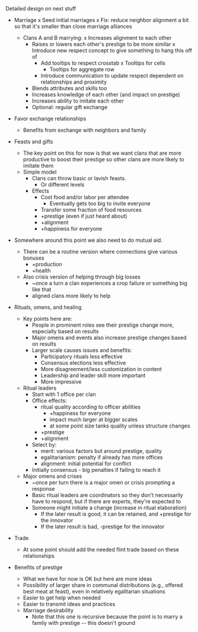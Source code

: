 Detailed design on next stuff

*   Marriage
    x   Seed initial marriages
    x   Fix: reduce neighbor alignment a bit so that it's smaller than
        close marriage alliances
    *   Clans A and B marrying:
        x   Increases alignment to each other
        *   Raises or lowers each other's prestige to be more similar
            x   Introduce new respect concept to give something to hang
                this off of
            *   Add tooltips to respect crosstab
                x   Tooltips for cells
                *   Tooltips for aggregate row
            *   Introduce communication to update respect dependent on
                relationships and proximity
        *   Blends attributes and skills too
        *   Increases knowledge of each other (and impact on prestige)
        *   Increases ability to imitate each other
        *   Optional: regular gift exchange

*   Favor exchange relationships
    *   Benefits from exchange with neighbors and family

*   Feasts and gifts
    *   The key point on this for now is that we want clans that are
        more productive to boost their prestige so other clans are
        more likely to imitate them
    *   Simple model
        *   Clans can throw basic or lavish feasts.
            *   Or different levels
        *   Effects
            *   Cost food and/or labor per attendee
                *   Eventually gets too big to invite everyone
            *   Transfer some fraction of food resources
            *   +prestige (even if just heard about)
            *   +alignment
            *   +happiness for everyone

*   Somewhere around this point we also need to do mutual aid.
    *   There can be a routine version where connections give various
        bonuses
        *   +production
        *   +health
    *   Also crisis version of helping through big losses
        *   ~once a turn a clan experiences a crop failure or something
            big like that
        *   aligned clans more likely to help

*   Rituals, omens, and healing
    *   Key points here are:
        *   People in prominent roles see their prestige change more, especially
            based on results
        *   Major omens and events also increase prestige changes based on 
            results
        *   Larger scale causes issues and benefits:
            *   Participatory rituals less effective
            *   Consensus elections less effective
            *   More disagreement/less customization in content
            *   Leadership and leader skill more important
            *   More impressive
    *   Ritual leaders
        *   Start with 1 office per clan
        *   Office effects:
            *   ritual quality according to officer abilities
                *   +happiness for everyone
                *   impact much larger at bigger scales
                *   at some point size tanks quality unless structure changes
            *   +prestige
            *   +alignment
        *   Select by:
            *   merit: various factors but around prestige, quality
            *   egalitarianism: penalty if already has more offices
            *   alignment: initial potential for conflict
        *   Initially consensus - big penalties if failing to reach it
    *   Major omens and crises
        *   ~once per turn there is a major omen or crisis prompting
            a response
        *   Basic ritual leaders are coordinators so they don't necessarily
            have to respond, but if there are experts, they're expected to
        *   Someone might initiate a change (increase in ritual elaboration)
            *   If the later result is good, it can be retained, and +prestige
                for the innovator
            *   If the later result is bad, -prestige for the innovator

*   Trade
    *   At some point should add the needed flint trade based on these
        relationships

*   Benefits of prestige
    *   What we have for now is OK but here are more ideas
    *   Possibility of larger share in communal distributions
        (e.g., offered best meat at feast), even in relatively
        egalitarian situations
    *   Easier to get help when needed
    *   Easier to transmit ideas and practices
    *   Marriage desirability
        *   Note that this one is recursive because the point is to
            marry a family with prestige -- this doesn't ground

